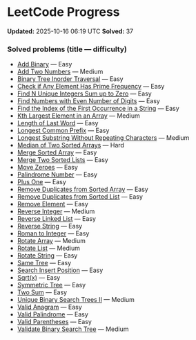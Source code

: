# LeetCode Progress

**Updated:** 2025-10-16 06:19 UTC
**Solved:** 37

### Solved problems (title — difficulty)

- [Add Binary](https://leetcode.com/problems/add-binary/) — Easy
- [Add Two Numbers](https://leetcode.com/problems/add-two-numbers/) — Medium
- [Binary Tree Inorder Traversal](https://leetcode.com/problems/binary-tree-inorder-traversal/) — Easy
- [Check if Any Element Has Prime Frequency](https://leetcode.com/problems/check-if-any-element-has-prime-frequency/) — Easy
- [Find N Unique Integers Sum up to Zero](https://leetcode.com/problems/find-n-unique-integers-sum-up-to-zero/) — Easy
- [Find Numbers with Even Number of Digits](https://leetcode.com/problems/find-numbers-with-even-number-of-digits/) — Easy
- [Find the Index of the First Occurrence in a String](https://leetcode.com/problems/find-the-index-of-the-first-occurrence-in-a-string/) — Easy
- [Kth Largest Element in an Array](https://leetcode.com/problems/kth-largest-element-in-an-array/) — Medium
- [Length of Last Word](https://leetcode.com/problems/length-of-last-word/) — Easy
- [Longest Common Prefix](https://leetcode.com/problems/longest-common-prefix/) — Easy
- [Longest Substring Without Repeating Characters](https://leetcode.com/problems/longest-substring-without-repeating-characters/) — Medium
- [Median of Two Sorted Arrays](https://leetcode.com/problems/median-of-two-sorted-arrays/) — Hard
- [Merge Sorted Array](https://leetcode.com/problems/merge-sorted-array/) — Easy
- [Merge Two Sorted Lists](https://leetcode.com/problems/merge-two-sorted-lists/) — Easy
- [Move Zeroes](https://leetcode.com/problems/move-zeroes/) — Easy
- [Palindrome Number](https://leetcode.com/problems/palindrome-number/) — Easy
- [Plus One](https://leetcode.com/problems/plus-one/) — Easy
- [Remove Duplicates from Sorted Array](https://leetcode.com/problems/remove-duplicates-from-sorted-array/) — Easy
- [Remove Duplicates from Sorted List](https://leetcode.com/problems/remove-duplicates-from-sorted-list/) — Easy
- [Remove Element](https://leetcode.com/problems/remove-element/) — Easy
- [Reverse Integer](https://leetcode.com/problems/reverse-integer/) — Medium
- [Reverse Linked List](https://leetcode.com/problems/reverse-linked-list/) — Easy
- [Reverse String](https://leetcode.com/problems/reverse-string/) — Easy
- [Roman to Integer](https://leetcode.com/problems/roman-to-integer/) — Easy
- [Rotate Array](https://leetcode.com/problems/rotate-array/) — Medium
- [Rotate List](https://leetcode.com/problems/rotate-list/) — Medium
- [Rotate String](https://leetcode.com/problems/rotate-string/) — Easy
- [Same Tree](https://leetcode.com/problems/same-tree/) — Easy
- [Search Insert Position](https://leetcode.com/problems/search-insert-position/) — Easy
- [Sqrt(x)](https://leetcode.com/problems/sqrtx/) — Easy
- [Symmetric Tree](https://leetcode.com/problems/symmetric-tree/) — Easy
- [Two Sum](https://leetcode.com/problems/two-sum/) — Easy
- [Unique Binary Search Trees II](https://leetcode.com/problems/unique-binary-search-trees-ii/) — Medium
- [Valid Anagram](https://leetcode.com/problems/valid-anagram/) — Easy
- [Valid Palindrome](https://leetcode.com/problems/valid-palindrome/) — Easy
- [Valid Parentheses](https://leetcode.com/problems/valid-parentheses/) — Easy
- [Validate Binary Search Tree](https://leetcode.com/problems/validate-binary-search-tree/) — Medium
